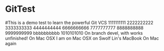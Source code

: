 # GitTest
#This is a demo test to learn the powerful Git VCS
1111111111
2222222222
3333333333
4444444444
6666666666
7777777777
8888888888
9999999999
bbbbbbbbbb
1010101010
On branch devel, with works unfinished!
On Mac OSX
I am on Mac OSX on Swolf Lin's MacBook
On Mac again
